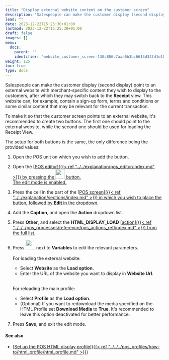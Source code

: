 ```yaml
---
title: "Display external website content on the customer screen"
description: "Salespeople can make the customer display (second display) point to an external website with merchant-specific content they wish to display to the customers."
lead: ""
date: 2023-12-22T15:25:30+01:00
lastmod: 2023-12-22T15:25:30+01:00
draft: false
images: []
menu:
  docs:
    parent: ""
    identifier: "website_customer_screen-130c806c7aaa0b3bc6615d34fd1e1043"
weight: 125
toc: true
type: docs
---
```

Salespeople can make the customer display (second display) point to an external website with merchant-specific content they wish to display to the customers, after which they may switch back to the **Receipt** view. This website can, for example, contain a sign-up form, terms and conditions or some similar content that may be relevant for the current transaction. 

To make it so that the customer screen points to an external website, it's recommended to create two buttons. The first one should point to the external website, while the second one should be used for loading the Receipt View. 

The setup for both buttons is the same, the only difference being the provided values:

1. Open the POS unit on which you wish to add the button.
2. Open the [<ins>POS editor<ins>]({{< ref "../../explanation/pos_editor/index.md" >}}) by pressing the <image src="Images/cog.PNG" width="30" height="30"> button.    
   The edit mode is enabled.
3. Press the cell in the part of the [<ins>POS screen<ins>]({{< ref "../../explanation/sections/index.md" >}}) in which you wish to place the button, followed by **Edit** in the dropdown.
4. Add the **Caption**, and open the **Action** dropdown list.
5. Press **Other**, and select the **HTML_DISPLAY_LOAD** [<ins>action<ins>]({{< ref "../../../pos_processes/reference/pos_actions_ref/index.md" >}}) from the full list.       
6. Press <image src="Images/edit_icon.PNG" width="30" height="30"> next to **Variables** to edit the relevant parameters.      
   </br>
    For loading the external website:
   - Select **Website** as the **Load option**.
   - Enter the URL of the website you want to display in **Website Url**.
   </br>




    For reloading the main profile:
   - Select **Profile** as the **Load option**.
   - (Optional) If you want to redownload the media specified on the HTML Profile set **Download Media** to **True**. It's recommended to leave this option deactivated for better performance.
7. Press **Save**, and exit the edit mode.

#### See also

- [<ins>Set up the POS HTML display profile<ins>]({{< ref "../../../pos_profiles/how-to/html_profile/html_profile.md" >}})